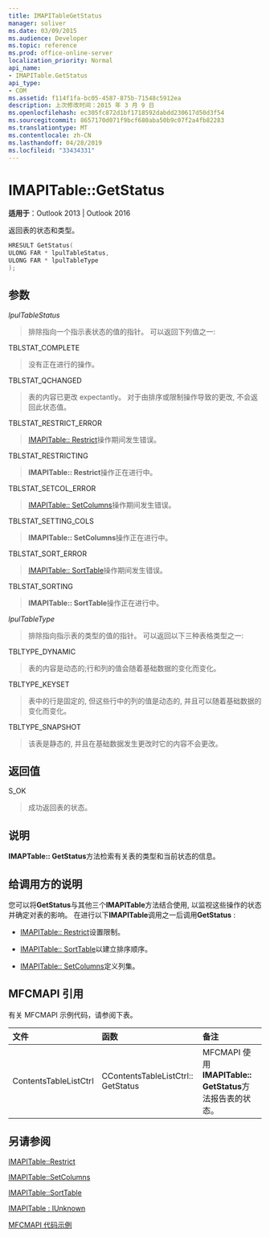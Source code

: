 ```yaml
---
title: IMAPITableGetStatus
manager: soliver
ms.date: 03/09/2015
ms.audience: Developer
ms.topic: reference
ms.prod: office-online-server
localization_priority: Normal
api_name:
- IMAPITable.GetStatus
api_type:
- COM
ms.assetid: f114f1fa-bc05-4587-875b-71548c5912ea
description: 上次修改时间：2015 年 3 月 9 日
ms.openlocfilehash: ec305fc872d1bf1718592dabdd230617d50d3f54
ms.sourcegitcommit: 8657170d071f9bcf680aba50b9c07f2a4fb82283
ms.translationtype: MT
ms.contentlocale: zh-CN
ms.lasthandoff: 04/28/2019
ms.locfileid: "33434331"
---
```

# <a name="imapitablegetstatus"></a>IMAPITable::GetStatus

  
  
**适用于**：Outlook 2013 | Outlook 2016 
  
返回表的状态和类型。
  
```cpp
HRESULT GetStatus(
ULONG FAR * lpulTableStatus,
ULONG FAR * lpulTableType
);
```

## <a name="parameters"></a>参数

 _lpulTableStatus_
  
> 排除指向一个指示表状态的值的指针。 可以返回下列值之一:
    
TBLSTAT_COMPLETE 
  
> 没有正在进行的操作。
    
TBLSTAT_QCHANGED 
  
> 表的内容已更改 expectantly。 对于由排序或限制操作导致的更改, 不会返回此状态值。
    
TBLSTAT_RESTRICT_ERROR 
  
> [IMAPITable:: Restrict](imapitable-restrict.md)操作期间发生错误。 
    
TBLSTAT_RESTRICTING 
  
> **IMAPITable:: Restrict**操作正在进行中。 
    
TBLSTAT_SETCOL_ERROR 
  
> [IMAPITable:: SetColumns](imapitable-setcolumns.md)操作期间发生错误。 
    
TBLSTAT_SETTING_COLS 
  
> **IMAPITable:: SetColumns**操作正在进行中。 
    
TBLSTAT_SORT_ERROR 
  
> [IMAPITable:: SortTable](imapitable-sorttable.md)操作期间发生错误。 
    
TBLSTAT_SORTING 
  
> **IMAPITable:: SortTable**操作正在进行中。 
    
 _lpulTableType_
  
> 排除指向指示表的类型的值的指针。 可以返回以下三种表格类型之一:
    
TBLTYPE_DYNAMIC 
  
> 表的内容是动态的;行和列的值会随着基础数据的变化而变化。
    
TBLTYPE_KEYSET 
  
> 表中的行是固定的, 但这些行中的列的值是动态的, 并且可以随着基础数据的变化而变化。
    
TBLTYPE_SNAPSHOT 
  
> 该表是静态的, 并且在基础数据发生更改时它的内容不会更改。
    
## <a name="return-value"></a>返回值

S_OK 
  
> 成功返回表的状态。
    
## <a name="remarks"></a>说明

**IMAPTable:: GetStatus**方法检索有关表的类型和当前状态的信息。 
  
## <a name="notes-to-callers"></a>给调用方的说明

您可以将**GetStatus**与其他三个**IMAPITable**方法结合使用, 以监视这些操作的状态并确定对表的影响。 在进行以下**IMAPITable**调用之一后调用**GetStatus** : 
  
- [IMAPITable:: Restrict](imapitable-restrict.md)设置限制。 
    
- [IMAPITable:: SortTable](imapitable-sorttable.md)以建立排序顺序。 
    
- [IMAPITable:: SetColumns](imapitable-setcolumns.md)定义列集。 
    
## <a name="mfcmapi-reference"></a>MFCMAPI 引用

有关 MFCMAPI 示例代码，请参阅下表。
  
|**文件**|**函数**|**备注**|
|:-----|:-----|:-----|
|ContentsTableListCtrl  <br/> |CContentsTableListCtrl:: GetStatus  <br/> |MFCMAPI 使用**IMAPITable:: GetStatus**方法报告表的状态。  <br/> |
   
## <a name="see-also"></a>另请参阅



[IMAPITable::Restrict](imapitable-restrict.md)
  
[IMAPITable::SetColumns](imapitable-setcolumns.md)
  
[IMAPITable::SortTable](imapitable-sorttable.md)
  
[IMAPITable : IUnknown](imapitableiunknown.md)


[MFCMAPI 代码示例](mfcmapi-as-a-code-sample.md)

